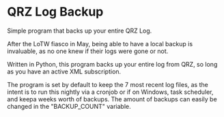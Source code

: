 # QRZ Log Backup
Simple program that backs up your entire QRZ Log.

After the LoTW fiasco in May, being able to have a local backup is invaluable, as no one
knew if their logs were gone or not.

Written in Python, this program backs up your entire log from QRZ, so long as you have an 
active XML subscription.

The program is set by default to keep the 7 most recent log files, as the intent is to run this nightly 
via a cronjob or if on Windows, task scheduler, and keepa weeks worth of backups. The amount of backups
can easily be changed in the "BACKUP_COUNT" variable.
